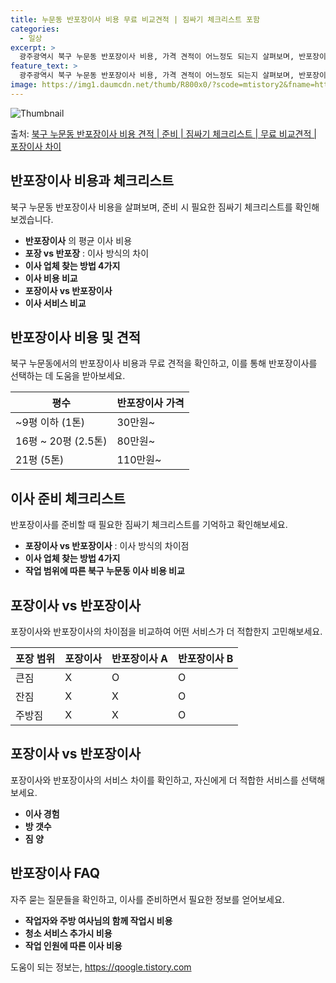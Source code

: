 ```yaml
---
title: 누문동 반포장이사 비용 무료 비교견적 | 짐싸기 체크리스트 포함
categories:
  - 일상
excerpt: >
  광주광역시 북구 누문동 반포장이사 비용, 가격 견적이 어느정도 되는지 살펴보며, 반포장이사를 준비함에 있어 짐싸기 준비 체크리스트가 무엇인지 보겠습니다. 마지막으로 포장이사와 차이점을 통해 무료 비교견적으로 어떤 것이 더 합리적인 선택인지 공유 드립니다.북구 누문동 포장이사 견적 샘플 보기 👈 클릭북구 누문동 포장이사 가격 살펴보기 👈 클릭북구 누문동 반포장이사 평균 이사 비용평수북구 누문동 평균 이사 비용원룸 이사9평 이하 (1톤)30만원~투룸/쓰리룸 이사16평 ~ 20평 (2.5톤)80만원~쓰리룸 이사21평 (5톤) ~110만원~우리집 무료 이사견적 받기 👈 클릭포장 vs 반포장: 이사 방식의 차이이사를 할 때 포장과 반포장의 가장 큰 차이점은 무엇일까요?포장이사는 전체 이사 과정을 포장 업체가..
feature_text: >
  광주광역시 북구 누문동 반포장이사 비용, 가격 견적이 어느정도 되는지 살펴보며, 반포장이사를 준비함에 있어 짐싸기 준비 체크리스트가 무엇인지 보겠습니다. 마지막으로 포장이사와 차이점을 통해 무료 비교견적으로 어떤 것이 더 합리적인 선택인지 공유 드립니다.북구 누문동 포장이사 견적 샘플 보기 👈 클릭북구 누문동 포장이사 가격 살펴보기 👈 클릭북구 누문동 반포장이사 평균 이사 비용평수북구 누문동 평균 이사 비용원룸 이사9평 이하 (1톤)30만원~투룸/쓰리룸 이사16평 ~ 20평 (2.5톤)80만원~쓰리룸 이사21평 (5톤) ~110만원~우리집 무료 이사견적 받기 👈 클릭포장 vs 반포장: 이사 방식의 차이이사를 할 때 포장과 반포장의 가장 큰 차이점은 무엇일까요?포장이사는 전체 이사 과정을 포장 업체가..
image: https://img1.daumcdn.net/thumb/R800x0/?scode=mtistory2&fname=https%3A%2F%2Fblog.kakaocdn.net%2Fdn%2F5BJ80%2FbtsHb9uDS5R%2FeQNCWK7g7Bz4GuMNRZsXvK%2Fimg.webp
---
```


![Thumbnail](https://img1.daumcdn.net/thumb/R800x0/?scode=mtistory2&fname=https%3A%2F%2Fblog.kakaocdn.net%2Fdn%2F5BJ80%2FbtsHb9uDS5R%2FeQNCWK7g7Bz4GuMNRZsXvK%2Fimg.webp)

<p>출처: <a href="https://qoogle.tistory.com/9543" rel="dofollow">북구 누문동 반포장이사 비용 견적 | 준비 | 짐싸기 체크리스트 | 무료 비교견적 | 포장이사 차이</a> </p>

## 반포장이사 비용과 체크리스트

북구 누문동 반포장이사 비용을 살펴보며, 준비 시 필요한 짐싸기 체크리스트를 확인해보겠습니다.

  * **반포장이사** 의 평균 이사 비용
  * **포장 vs 반포장** : 이사 방식의 차이
  * **이사 업체 찾는 방법 4가지**
  * **이사 비용 비교**
  * **포장이사 vs 반포장이사**
  * **이사 서비스 비교**



## 반포장이사 비용 및 견적

북구 누문동에서의 반포장이사 비용과 무료 견적을 확인하고, 이를 통해 반포장이사를 선택하는 데 도움을 받아보세요.

**평수** | **반포장이사 가격**  
---|---  
~9평 이하 (1톤) | 30만원~  
16평 ~ 20평 (2.5톤) | 80만원~  
21평 (5톤) | 110만원~  
  


## 이사 준비 체크리스트

반포장이사를 준비할 때 필요한 짐싸기 체크리스트를 기억하고 확인해보세요.

  * **포장이사 vs 반포장이사** : 이사 방식의 차이점
  * **이사 업체 찾는 방법 4가지**
  * **작업 범위에 따른 북구 누문동 이사 비용 비교**



## 포장이사 vs 반포장이사

포장이사와 반포장이사의 차이점을 비교하여 어떤 서비스가 더 적합한지 고민해보세요.

**포장 범위** | **포장이사** | **반포장이사 A** | **반포장이사 B**  
---|---|---|---  
큰짐 | X | O | O  
잔짐 | X | X | O  
주방짐 | X | X | O  
  


## 포장이사 vs 반포장이사

포장이사와 반포장이사의 서비스 차이를 확인하고, 자신에게 더 적합한 서비스를 선택해보세요.

  * **이사 경험**
  * **방 갯수**
  * **짐 양**



## 반포장이사 FAQ

자주 묻는 질문들을 확인하고, 이사를 준비하면서 필요한 정보를 얻어보세요.

  * **작업자와 주방 여사님의 함께 작업시 비용**
  * **청소 서비스 추가시 비용**
  * **작업 인원에 따른 이사 비용**



 

도움이 되는 정보는, <a href="https://qoogle.tistory.com" rel="dofollow">https://qoogle.tistory.com</a>


